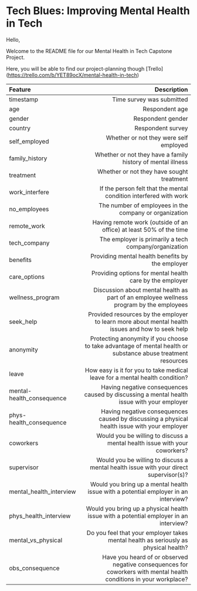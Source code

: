 # Tech Blues: Improving Mental Health in Tech


Hello,

Welcome to the README file for our Mental Health in Tech Capstone Project.

Here, you will be able to find our project-planning though [Trello] (https://trello.com/b/YET89ocX/mental-health-in-tech)



|   Feature       | Description    |
| :------------- | -----------: |
| timestamp	|  Time survey was submitted |
| age	| Respondent age  |
| gender	| Respondent gender |
| country	 |  Respondent survey  |
| self_employed	 | Whether or not they were self employed |
| family_history	| Whether or not they have a family history of mental illness |
| treatment	 |  Whether or not they have sought treatment  |
|  work_interfere	  |  If the person felt that the mental condition interfered with work |
| no_employees	| The number of employees in the company or organization  |
| remote_work	 | Having remote work (outside of an office) at least 50% of the time |
| tech_company	| The employer is primarily a tech company/organization |
| benefits  |	Providing mental health benefits by the employer |
| care_options |	Providing options for mental health care by the employer |
| wellness_program	| Discussion about mental health as part of an employee wellness program by the employees |
| seek_help	| Provided resources by the employer to learn more about mental health issues and how to seek help |
| anonymity |	Protecting anonymity if you choose to take advantage of mental health or substance abuse treatment resources |
| leave  |	How easy is it for you to take medical leave for a mental health condition? |
| mental-health_consequence |	Having negative consequences caused by discussing a mental health issue with your employer |
| phys-health_consequence	 | Having negative consequences caused by discussing a physical health issue with your employer  |
| coworkers |	Would you be willing to discuss a mental health issue with your coworkers? |
| supervisor	| Would you be willing to discuss a mental health issue with your direct supervisor(s)? |
| mental_health_interview  |	Would you bring up a mental health issue with a potential employer in an interview?  |
| phys_health_interview |	Would you bring up a physical health issue with a potential employer in an interview?  |
| mental_vs_physical |	Do you feel that your employer takes mental health as seriously as physical health? |
|  obs_consequence  |  Have you heard of or observed negative consequences for coworkers with mental health conditions in your workplace?  |




## 
